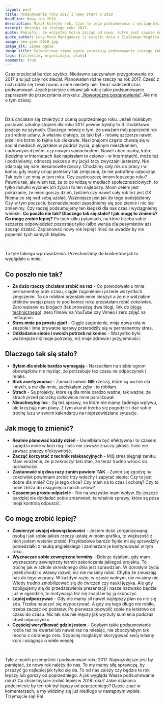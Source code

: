 ```yaml
---
layout: post
title: Podsumowanie roku 2017 i nowy start w 2018
headline: Nowy rok 2018
description: Minął kolejny rok. Czas na jego podsumowanie i wyciagnięcie wniosków aby ze świeżym entuzjazmem wejść w nowy rok. Oto moje wnioski z roku 2017.
excerpt: Wnioski ze starego roku 2017.
quote: Pamiętaj, że wszystko można zacząć od nowa. Jutro jest zawsze świeże i wolne od błędów.
quote_author: Lucy Maud Montgomery (z książki Ania z Zielonego Wzgórza)
image: new-year-2018.jpg
image_alt: Zimne ognie
image_title: Sylwestrowe zimne ognie zwiastują podsumowanie starego roku i nadejście nowego 2018.
tags: [szczęście, organizacja, plany]
comments: true
---
```


Czas przeleciał bardzo szybko. Niedawno zaczynałam przygotowania do 2017 a tu już cały rok zleciał. Planowałam różne rzeczy na rok 2017. Cześć z nich udało się zrealizować a inne niestety nie. Teraz nadszedł czas podsumowań. Jeżeli jesteście ciekawi jak robię takie podsumowanie zapraszam do przeczytania artykułu: [„Noworoczne postanowienia”](/2016/12/22/plans-for-2017.html). Ale nie o tym dzisiaj.

<br>

Dziś chciałam się zmierzyć z oceną poprzedniego roku. Jeżeli miałabym postawić szkolny stopień dla roku 2017 pewnie byłoby to 3. Dodatkowo jeszcze na szynach. Dlaczego mówię o tym, że uważam mój poprzedni rok za średnio udany. A właśnie dlatego, że taki był - mówię szczerze nawet jeżeli nie brzmi to fajnie lub ciekawie. Nasi znajomi często chwalą się w social mediach wyjazdem w podróż życia, pięknym mieszkaniem, cudownymi dziećmi czy nowym samochodem. Nawet obce osoby, które śledzimy w Internetach (tak napisałam to celowo - w Internetach), może też i podziwiamy, odnoszą sukces a my jacyś tacy zwyczajni jesteśmy. Nie zdarzają się nam niesamowite rzeczy. Chodzimy cały rok do pracy i w końcu gdy mamy urlop jesteśmy tak zmęczeni, że nie potrafimy odpocząć. Tak było i ze mną w tym roku. Czy zazdroszczę innym lepszego roku? Pewnie tak, ale wiem też, że to co widzę w mediach społecznościowych, to tylko malutki wycinek ich życia i to ten najlepszy. Moim celem jest pokazanie, że mieć gorszy dzień, tydzień czy nawet cały rok też jest OK. Niema co się nad sobą użalać. Ważniejsze jest jak do tego podejdziemy. Czy w tym poczuciu beznadziejności zapadniemy się pod ziemie i nic nie zmienimy. Czy raczej podsumujemy ten kiepski dla nas czas i wyciągniemy wnioski. **Co poszło nie tak? Dlaczego tak się stało? I jak mogę to zmienić? Co mogę zrobić lepiej?**  Po tych kilku pytaniach, na które trzeba sobie szczerze odpowiedzieć pozostaje tylko (albo wersja dla pesymistów aż) zacząć działać. Zaplanować nowy rok lepiej i mieć na uwadze by nie popełnić tych samych błędów.

<!--break-->
<br>

To tyle takiego wprowadzenia. Przechodzimy do konkretów jak to wyglądało u mnie.

## Co poszło nie tak?

- **Za dużo rzeczy chciałam zrobić na raz** - Co powodowało u mnie permanentny brak czasu, ciągłe zagonienie i przede wszystkich zmęczenie. To co robiłam przestało mnie cieszyć a że nie widziałam efektów swojej pracy to pod koniec roku przestałam robić cokolwiek. Zero wpisów na blogach (tak prowadzę dwa blogi, link do [bloga technicznego](https://womanonrails.com/)), zero filmów na YouTube czy Vimeo i zero zdjęć na Instagram.
- **Stres mnie po prostu zjadł** - Ciągle zagonienie, moja nowa rola w zespole i inne prywatne sprawy przerodziły się w permanentny stres.
- **Odkładanie siebie i swoich potrzeb na koniec** - Wszystko było ważniejsze niż moje potrzeby, niż moje zdrowie i przyjemności.

## Dlaczego tak się stało?

- **Byłam dla siebie bardzo wymagają** - Narzuciłam na siebie ogrom obowiązków nie myśląc, że potrzebuje też czasu na odpoczynek i relaks.
- **Brak asertywności** - Zamiast mówić **NIE** rzeczą, które są ważne dla innych, a nie dla mnie, zaciskałam zęby i to robiłam.
- **Strach** - Są projekty, które są dla mnie bardzo ważne, tak ważne, że strach przed porażką całkowicie mnie paraliżował.
- **Nieuchwytny los** - Są też sprawy, na które nie mamy żadnego wpływu, ale krzyżują nam plany. Z tym akurat trzeba się pogodzić i dać sobie trochę luzu w swoim kalendarzu na nieprzewidziane sytuacje.

## Jak mogę to zmienić?

- **Realnie planować każdy dzień** - Uwielbiam być efektywna i to czasem zapędza mnie w kozi róg. Ilość nie zawsze znaczy jakość. Ilość nie zawsze znaczy efektywność.
- **Zacząć korzystać z technik relaksacyjnych** - Mój stres sięgnął zenitu. Mam wrażenie, że przekroczył taki stan, że teraz trudno wrócić do normalności.
- **Zastanowić się dwa razy zanim powiem TAK** - Zanim się zgodzę na cokolwiek powinnam zrobić trzy wdechy i zapytać siebie: Czy to jest dobre dla mnie? Czy ja tego chce? Czy mam na to czas i ochotę? Czy to mnie zbliża do osiągnięcia moich celów?
- **Czasem po prostu odpuścić** - Nie na wszystko mam wpływ. By jeszcze bardziej nie dokładać sobie zmartwień, te właśnie sprawy, które są poza moja kontrolą odpuścić.

## Co mogę zrobić lepiej?

- **Zawierzyć swojej obowiązkowości** - Jestem dość zorganizowaną osobą i jak sobie jakieś rzeczy ustalę w moim grafiku, to większość z nich jestem wstanie zrobić. Przykładowo bardzo fajnie mi się sprawdziły poniedziałki z nauką angielskiego i zamierzam je kontynuować w tym roku.
- **Wyznaczać sobie zewnętrzne terminy** - Dobrze działam, gdy mam wyznaczony zewnętrzny termin zakończenia jakiegoś projektu. To trochę jak w szkole określonego dnia jest sprawdzian. W dorosłym życiu jeżeli chodzi o własny rozwój nic nie musimy robić. Chyba że zmuszają nas do tego w pracy. W każdym razie, w czasie wolnym, nie musimy nic. Wtedy trudno zmobilizować się do ćwiczeń czy nauki języka. Ale gdy zobligujemy się do przedstawienia prezentacji i nasze nazwisko będzie już w agendzie, to motywacja też się znajdzie by ją skończyć.
- **Lepiej odpoczywać** - Gdy nie mamy sił nawet najlepszy plan na nic się zda. Trzeba nauczyć się wypoczywać. A gdy się tego długo nie robiło, trzeba zacząć od podstaw. Po pierwsze pozwolić sobie na lenistwo od czasu do czasu. Nic tak nas nie męczy jak wyrzuty sumienia podczas chwil odpoczynku.
- **Częściej weryfikować gdzie jestem** - Gdybym takie podsumowanie robiła raz na kwartał lub nawet raz na miesiąc, nie zboczyłabym tak mocno z obranego celu. Szybciej mogłabym skorygować swój własny kurs i osiągnąć o wiele więcej.

<br>

Tyle z moich przemyśleń i podsumowań roku 2017. Najważniejsze jest by pamiętać, że nowy rok należy do nas. To my mamy siłę sprawczą, by przeżyć go najlepiej jak tylko się da. To od nas zależy czy będzie to rok lepszy lub gorszy od poprzedniego. A jak wygląda Wasze podsumowanie roku? Co chcielibyście zrobić lepiej w 2018 roku? Jakie działania podejmiecie by ten rok był lepszy od poprzedniego? Dajcie znać w komentarzach, a my widzimy się już niedługo w następnym wpisie. Trzymajcie się! Pa!
